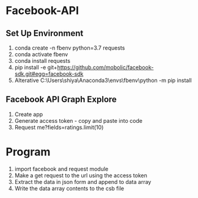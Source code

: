 # Facebook-API

## Set Up Environment
1. conda create -n fbenv python=3.7 requests
2. conda activate fbenv
3. conda install requests
4. pip install -e git+https://github.com/mobolic/facebook-sdk.git#egg=facebook-sdk
5. Alterative C:\Users\shiya\Anaconda3\envs\fbenv\python -m pip install <package-name>

## Facebook API Graph Explore
1. Create app
2. Generate access token - copy and paste into code
3. Request me?fields=ratings.limit(10)

# Program 
1. import facebook and request module
2. Make a get request to the url using the access token 
3. Extract the data in json form and append to data array
4. Write the data array contents to the csb file 
